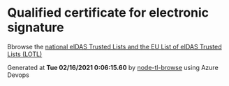 # Qualified certificate for electronic signature 
 Bbrowse the [national eIDAS Trusted Lists and the EU List of eIDAS Trusted Lists (LOTL)](https://webgate.ec.europa.eu/tl-browser/#/) 
 
 
Generated at **Tue 02/16/2021  0:06:15.60** by [node-tl-browse](https://github.com/ymedlop/node-tl-browser) using Azure Devops 

